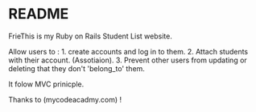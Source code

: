 # README
FrieThis is my Ruby on Rails Student List website.

Allow users to :
	1. create accounts and log in to them. 
	2. Attach students with their account. (Assotiaion).
	3. Prevent other users from updating or deleting   that they don't 'belong_to' them.

It folow MVC prinicple. 

Thanks to (mycodeacadmy.com) !